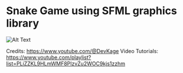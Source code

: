 # Snake Game using SFML graphics library
![Alt Text](https://github.com/haris-mujeeb/Snake_Game_using_State_Pattern/blob/main/Snake%20Game%20Demo.gif?raw=true)

Credits: https://www.youtube.com/@DevKage
Video Tutorials: https://www.youtube.com/playlist?list=PLiZZKL9HLmWMF8PlzvZu2WOC9kjs1zzhm
